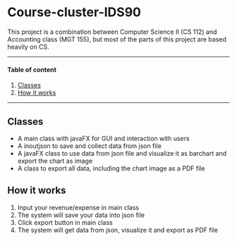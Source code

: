 # Course-cluster-IDS90
This project is a combination between Computer Science II (CS 112) and Accounting class (MGT 155), but most of the parts of this project are based heavily on CS.

---

#### Table of content

1. [Classes](#Classes)
2. [How it works](#How-it-works)

---

## Classes

- A main class with javaFX for GUI and interaction with users
- A inoutjson to save and collect data from json file
- A javaFX class to use data from json file and visualize it as barchart and export the chart as image
- A class to export all data, including the chart image as a PDF file

## How it works

1. Input your revenue/expense in main class
2. The system will save your data into json file
3. Click export button in main class
4. The system will get data from json, visualize it and export as PDF file 
